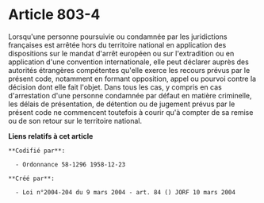 # Article 803-4

Lorsqu'une personne poursuivie ou condamnée par les juridictions françaises est arrêtée hors du territoire national en
application des dispositions sur le mandat d'arrêt européen ou sur l'extradition ou en application d'une convention
internationale, elle peut déclarer auprès des autorités étrangères compétentes qu'elle exerce les recours prévus par le
présent code, notamment en formant opposition, appel ou pourvoi contre la décision dont elle fait l'objet. Dans tous les cas,
y compris en cas d'arrestation d'une personne condamnée par défaut en matière criminelle, les délais de présentation, de
détention ou de jugement prévus par le présent code ne commencent toutefois à courir qu'à compter de sa remise ou de son
retour sur le territoire national.

**Liens relatifs à cet article**

	**Codifié par**:

	  - Ordonnance 58-1296 1958-12-23

	**Créé par**:

	  - Loi n°2004-204 du 9 mars 2004 - art. 84 () JORF 10 mars 2004

